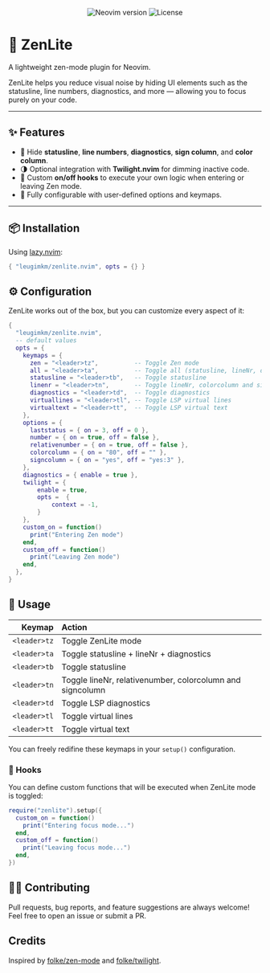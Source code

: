 <p align="center">
  <img src="https://img.shields.io/badge/Neovim-%5E0.9.0-green?style=flat-square&logo=neovim" alt="Neovim version" />
  <img src="https://img.shields.io/github/license/leugimkm/zenlite.nvim?style=flat-square&color=lightgrey" alt="License" />
</p>

# 🪷 ZenLite

A lightweight zen-mode plugin for Neovim.

ZenLite helps you reduce visual noise by hiding UI elements such as the statusline, line numbers, diagnostics, and more — allowing you to focus purely on your code.

---

## ✨ Features

- 🔕 Hide **statusline**, **line numbers**, **diagnostics**, **sign column**, and **color column**.
- 🌗 Optional integration with **Twilight.nvim** for dimming inactive code.
- 🧠 Custom **on/off hooks** to execute your own logic when entering or leaving Zen mode.
- 🧩 Fully configurable with user-defined options and keymaps.

---

## 📦 Installation

Using [lazy.nvim](https://github.com/folke/lazy.nvim):

```lua
{ "leugimkm/zenlite.nvim", opts = {} }
```

## ⚙️ Configuration

ZenLite works out of the box, but you can customize every aspect of it:

```lua
{
  "leugimkm/zenlite.nvim",
  -- default values
  opts = {
    keymaps = {
      zen = "<leader>tz",          -- Toggle Zen mode
      all = "<leader>ta",          -- Toggle all (statusline, lineNr, diagnostics)
      statusline = "<leader>tb",   -- Toggle statusline
      linenr = "<leader>tn",       -- Toggle lineNr, colorcolumn and signcolumn
      diagnostics = "<leader>td",  -- Toggle diagnostics
      virtuallines = "<leader>tl", -- Toggle LSP virtual lines
      virtualtext = "<leader>tt",  -- Toggle LSP virtual text
    },
    options = {
      laststatus = { on = 3, off = 0 },
      number = { on = true, off = false },
      relativenumber = { on = true, off = false },
      colorcolumn = { on = "80", off = "" },
      signcolumn = { on = "yes", off = "yes:3" },
    },
    diagnostics = { enable = true },
    twilight = {
        enable = true,
        opts =  {
            context = -1,
        }
    },
    custom_on = function()
      print("Entering Zen mode")
    end,
    custom_off = function()
      print("Leaving Zen mode")
    end,
  },
}
```


## 🚀 Usage

|       Keymap | Action                                                    |
| -----------: | :-------------------------------------------------------- |
| `<leader>tz` | Toggle ZenLite mode                                       |
| `<leader>ta` | Toggle statusline + lineNr + diagnostics                  |
| `<leader>tb` | Toggle statusline                                         |
| `<leader>tn` | Toggle lineNr, relativenumber, colorcolumn and signcolumn |
| `<leader>td` | Toggle LSP diagnostics                                    |
| `<leader>tl` | Toggle virtual lines                                      |
| `<leader>tt` | Toggle virtual text                                       |

You can freely redifine these keymaps in your `setup()` configuration.

### 🧠 Hooks

You can define custom functions that will be executed when ZenLite mode is toggled:

```lua
require("zenlite").setup({
  custom_on = function()
    print("Entering focus mode...")
  end,
  custom_off = function()
    print("Leaving focus mode...")
  end,
})
```

## 🧑‍💻 Contributing

Pull requests, bug reports, and feature suggestions are always welcome!
Feel free to open an issue or submit a PR.

## Credits

Inspired by [folke/zen-mode](https://github.com/folke/zen-mode.nvim) and [folke/twilight](https://github.com/folke/twilight.nvim).
